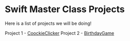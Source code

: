 # Swift Master Class Projects

Here is a list of projects we will be doing!

Project 1 - [CoockieClicker](/CookieClicker.md)
Project 2 - [BirthdayGame](/BirthdayGame.md)
